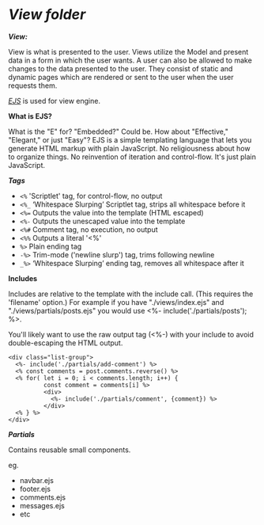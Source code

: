 # *View folder*

***View:***

View is what is presented to the user. Views utilize the Model and present data in a form in which the user wants. A user can also be allowed to make changes to the data presented to the user. They consist of static and dynamic pages which are rendered or sent to the user when the user requests them.

[*EJS*](https://ejs.co/) is used for view engine.

**What is EJS?**

What is the "E" for? "Embedded?" Could be. How about "Effective," "Elegant," or just "Easy"? EJS is a simple templating language that lets you generate HTML markup with plain JavaScript. No religiousness about how to organize things. No reinvention of iteration and control-flow. It's just plain JavaScript.

***Tags***

- ```<%``` 'Scriptlet' tag, for control-flow, no output
- ```<%_``` ‘Whitespace Slurping’ Scriptlet tag, strips all whitespace before it
- ```<%=``` Outputs the value into the template (HTML escaped)
- ```<%-``` Outputs the unescaped value into the template
- ```<%#``` Comment tag, no execution, no output
- ```<%%``` Outputs a literal '<%'
- ```%>``` Plain ending tag
- ```-%>``` Trim-mode ('newline slurp') tag, trims following newline
- ```_%>``` ‘Whitespace Slurping’ ending tag, removes all whitespace after it

**Includes**

Includes are relative to the template with the include call. (This requires the 'filename' option.) For example if you have "./views/index.ejs" and "./views/partials/posts.ejs" you would use <%- include('./partials/posts'); %>.

You'll likely want to use the raw output tag (<%-) with your include to avoid double-escaping the HTML output.

```
<div class="list-group">
  <%- include('./partials/add-comment') %>
  <% const comments = post.comments.reverse() %>
  <% for( let i = 0; i < comments.length; i++) {
          const comment = comments[i] %>
          <div>
            <%- include('./partials/comment', {comment}) %>
          </div>
  <% } %>
</div>
```

***Partials***

Contains reusable small components.

eg.

- navbar.ejs
- footer.ejs
- comments.ejs
- messages.ejs
- etc
